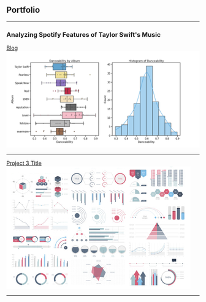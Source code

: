 ## Portfolio

---

### Analyzing Spotify Features of Taylor Swift's Music

[Blog](/project1_swift)
<img src="images/project1_images/danceability_plot.png?raw=true"/>

---
[Project 3 Title](http://example.com/)
<img src="images/dummy_thumbnail.jpg?raw=true"/>

---
